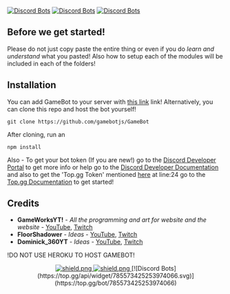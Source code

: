 [![Discord Bots](https://top.gg/api/widget/status/785573425253974066.svg)](https://top.gg/bot/785573425253974066) [![Discord Bots](https://top.gg/api/widget/servers/785573425253974066.svg)](https://top.gg/bot/785573425253974066) [![Discord Bots](https://top.gg/api/widget/owner/785573425253974066.svg)](https://top.gg/bot/785573425253974066)

## Before we get started!

Please do not just copy paste the entire thing or even if you do _learn and understand_ what you pasted!
Also how to setup each of the modules will be included in each of the folders!

## Installation

You can add GameBot to your server with [this link](https://discord.com/oauth2/authorize?client_id=785573425253974066&permissions=4294967287&scope=bot) link! Alternatively, you can clone this repo and host the bot yourself!
```
git clone https://github.com/gamebotjs/GameBot
```
After cloning, run an
```
npm install
```
Also - To get your bot token (If you are new!) go to the [Discord Developer Portal](https://discord.com/developers/applications) to get more info or help go to the [Discord Developer Documentation](https://discord.com/developers/docs/intro) and also to get the 'Top.gg Token' mentioned [here](https://github.com/gamebotjs/GameBot/blob/main/GameBotMain/index.js) at line:24 go to the [Top.gg Documentation](https://docs.top.gg/) to get started!

## Credits

* **GameWorksYT!** - *All the programming and art for website and the website* - [YouTube](https://www.youtube.com/channel/UCL2f-K1nOq0lKG0nu3OJ6Dw), [Twitch](https://www.twitch.tv/gameworksoftheyt)
* **FloorShadower** - *Ideas* - [YouTube](https://www.youtube.com/channel/UCSIL1wTRl7JBNQ0U-GHsFXw), [Twitch](https://www.twitch.tv/floorshadower)
* **Dominick_360YT** - *Ideas* - [YouTube](https://www.youtube.com/channel/UCUeYpeSqUDeZil5zNxDns-A), [Twitch](https://www.twitch.tv/ttvdominick_360)

!DO NOT USE HEROKU TO HOST GAMEBOT!

<div align=center>

  <a href="https://discord.gg/FfKG8bJH">
    <img src="https://discordapp.com/api/guilds/709992782252474429/widget.png?style=shield" alt="shield.png">
  </a>

  <a href="https://github.com/discordjs">
    <img src="https://img.shields.io/badge/discord.js-v12.3.1-blue.svg?logo=npm" alt="shield.png">
  </a>
  [![Discord Bots](https://top.gg/api/widget/785573425253974066.svg)](https://top.gg/bot/785573425253974066)
</div>
